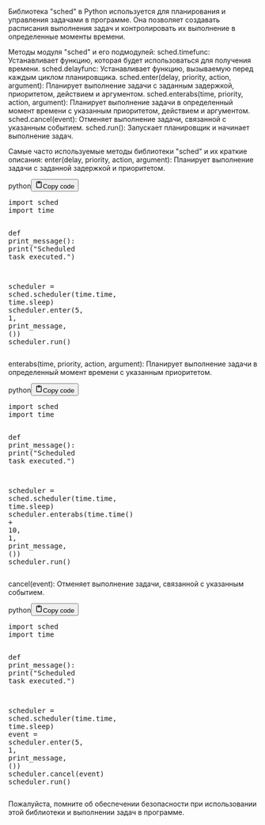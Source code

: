 <p>Библиотека "sched" в Python используется для планирования и управления задачами в программе.
Она позволяет создавать расписания выполнения задач и контролировать их выполнение в определенные моменты времени.</p>
<p>Методы модуля "sched" и его подмодулей:
sched.timefunc: Устанавливает функцию, которая будет использоваться для получения времени.
sched.delayfunc: Устанавливает функцию, вызываемую перед каждым циклом планировщика.
sched.enter(delay, priority, action, argument): Планирует выполнение задачи с заданным задержкой, приоритетом, действием и аргументом.
sched.enterabs(time, priority, action, argument): Планирует выполнение задачи в определенный момент времени с указанным приоритетом, действием и аргументом.
sched.cancel(event): Отменяет выполнение задачи, связанной с указанным событием.
sched.run(): Запускает планировщик и начинает выполнение задач.</p>
<p>Самые часто используемые методы библиотеки "sched" и их краткие описания:
enter(delay, priority, action, argument): Планирует выполнение задачи с заданной задержкой и приоритетом.</p>
<div class="code_element"><div class="lang_line"><text>python</text><button class="copy_code_button" onclick="CopyCode(this)"><svg style="width: 1.2em;height: 1.2em;" aria-hidden="true" xmlns="http://www.w3.org/2000/svg" fill="none" viewBox="0 0 24 24"><path stroke="currentColor" stroke-linecap="round" stroke-linejoin="round" stroke-width="2" d="M15 4h3a1 1 0 0 1 1 1v15a1 1 0 0 1-1 1H6a1 1 0 0 1-1-1V5a1 1 0 0 1 1-1h3m0 3h6m-5-4v4h4V3h-4Z"/></svg><text class="unselectable">Copy code</text></button></div><div class="code language-python"><div class="highlight"><pre><span></span><span class="kn">import</span> <span class="nn">sched</span>
<span class="kn">import</span> <span class="nn">time</span>

<span class="k">def</span> <span class="nf">print_message</span><span class="p">():</span>
    <span class="nb">print</span><span class="p">(</span><span class="s2">&quot;Scheduled task executed.&quot;</span><span class="p">)</span>

<span class="n">scheduler</span> <span class="o">=</span> <span class="n">sched</span><span class="o">.</span><span class="n">scheduler</span><span class="p">(</span><span class="n">time</span><span class="o">.</span><span class="n">time</span><span class="p">,</span> <span class="n">time</span><span class="o">.</span><span class="n">sleep</span><span class="p">)</span>
<span class="n">scheduler</span><span class="o">.</span><span class="n">enter</span><span class="p">(</span><span class="mi">5</span><span class="p">,</span> <span class="mi">1</span><span class="p">,</span> <span class="n">print_message</span><span class="p">,</span> <span class="p">())</span>
<span class="n">scheduler</span><span class="o">.</span><span class="n">run</span><span class="p">()</span>
</pre></div></div></div>

<p>enterabs(time, priority, action, argument): Планирует выполнение задачи в определенный момент времени с указанным приоритетом.</p>
<div class="code_element"><div class="lang_line"><text>python</text><button class="copy_code_button" onclick="CopyCode(this)"><svg style="width: 1.2em;height: 1.2em;" aria-hidden="true" xmlns="http://www.w3.org/2000/svg" fill="none" viewBox="0 0 24 24"><path stroke="currentColor" stroke-linecap="round" stroke-linejoin="round" stroke-width="2" d="M15 4h3a1 1 0 0 1 1 1v15a1 1 0 0 1-1 1H6a1 1 0 0 1-1-1V5a1 1 0 0 1 1-1h3m0 3h6m-5-4v4h4V3h-4Z"/></svg><text class="unselectable">Copy code</text></button></div><div class="code language-python"><div class="highlight"><pre><span></span><span class="kn">import</span> <span class="nn">sched</span>
<span class="kn">import</span> <span class="nn">time</span>

<span class="k">def</span> <span class="nf">print_message</span><span class="p">():</span>
    <span class="nb">print</span><span class="p">(</span><span class="s2">&quot;Scheduled task executed.&quot;</span><span class="p">)</span>

<span class="n">scheduler</span> <span class="o">=</span> <span class="n">sched</span><span class="o">.</span><span class="n">scheduler</span><span class="p">(</span><span class="n">time</span><span class="o">.</span><span class="n">time</span><span class="p">,</span> <span class="n">time</span><span class="o">.</span><span class="n">sleep</span><span class="p">)</span>
<span class="n">scheduler</span><span class="o">.</span><span class="n">enterabs</span><span class="p">(</span><span class="n">time</span><span class="o">.</span><span class="n">time</span><span class="p">()</span> <span class="o">+</span> <span class="mi">10</span><span class="p">,</span> <span class="mi">1</span><span class="p">,</span> <span class="n">print_message</span><span class="p">,</span> <span class="p">())</span>
<span class="n">scheduler</span><span class="o">.</span><span class="n">run</span><span class="p">()</span>
</pre></div></div></div>

<p>cancel(event): Отменяет выполнение задачи, связанной с указанным событием.</p>
<div class="code_element"><div class="lang_line"><text>python</text><button class="copy_code_button" onclick="CopyCode(this)"><svg style="width: 1.2em;height: 1.2em;" aria-hidden="true" xmlns="http://www.w3.org/2000/svg" fill="none" viewBox="0 0 24 24"><path stroke="currentColor" stroke-linecap="round" stroke-linejoin="round" stroke-width="2" d="M15 4h3a1 1 0 0 1 1 1v15a1 1 0 0 1-1 1H6a1 1 0 0 1-1-1V5a1 1 0 0 1 1-1h3m0 3h6m-5-4v4h4V3h-4Z"/></svg><text class="unselectable">Copy code</text></button></div><div class="code language-python"><div class="highlight"><pre><span></span><span class="kn">import</span> <span class="nn">sched</span>
<span class="kn">import</span> <span class="nn">time</span>

<span class="k">def</span> <span class="nf">print_message</span><span class="p">():</span>
    <span class="nb">print</span><span class="p">(</span><span class="s2">&quot;Scheduled task executed.&quot;</span><span class="p">)</span>

<span class="n">scheduler</span> <span class="o">=</span> <span class="n">sched</span><span class="o">.</span><span class="n">scheduler</span><span class="p">(</span><span class="n">time</span><span class="o">.</span><span class="n">time</span><span class="p">,</span> <span class="n">time</span><span class="o">.</span><span class="n">sleep</span><span class="p">)</span>
<span class="n">event</span> <span class="o">=</span> <span class="n">scheduler</span><span class="o">.</span><span class="n">enter</span><span class="p">(</span><span class="mi">5</span><span class="p">,</span> <span class="mi">1</span><span class="p">,</span> <span class="n">print_message</span><span class="p">,</span> <span class="p">())</span>
<span class="n">scheduler</span><span class="o">.</span><span class="n">cancel</span><span class="p">(</span><span class="n">event</span><span class="p">)</span>
<span class="n">scheduler</span><span class="o">.</span><span class="n">run</span><span class="p">()</span>
</pre></div></div></div>

<p>Пожалуйста, помните об обеспечении безопасности при использовании этой библиотеки и выполнении задач в программе.</p>